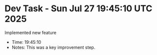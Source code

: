 # Dev Task - Sun Jul 27 19:45:10 UTC 2025
Implemented new feature
- Time: 19:45:10
- Notes: This was a key improvement step.
